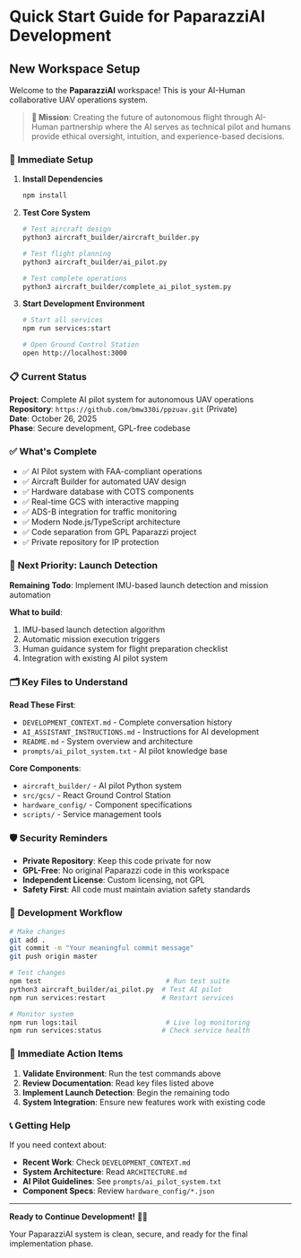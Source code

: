 # Quick Start Guide for PaparazziAI Development

## New Workspace Setup

Welcome to the **PaparazziAI** workspace! This is your AI-Human collaborative UAV operations system.

> **🎯 Mission**: Creating the future of autonomous flight through AI-Human partnership where the AI serves as technical pilot and humans provide ethical oversight, intuition, and experience-based decisions.

### 🚀 **Immediate Setup**

1. **Install Dependencies**
   ```bash
   npm install
   ```

2. **Test Core System**
   ```bash
   # Test aircraft design
   python3 aircraft_builder/aircraft_builder.py
   
   # Test flight planning
   python3 aircraft_builder/ai_pilot.py
   
   # Test complete operations
   python3 aircraft_builder/complete_ai_pilot_system.py
   ```

3. **Start Development Environment**
   ```bash
   # Start all services
   npm run services:start
   
   # Open Ground Control Station
   open http://localhost:3000
   ```

### 📋 **Current Status**

**Project**: Complete AI pilot system for autonomous UAV operations  
**Repository**: `https://github.com/bmw330i/ppzuav.git` (Private)  
**Date**: October 26, 2025  
**Phase**: Secure development, GPL-free codebase

### ✅ **What's Complete**
- ✅ AI Pilot system with FAA-compliant operations
- ✅ Aircraft Builder for automated UAV design
- ✅ Hardware database with COTS components
- ✅ Real-time GCS with interactive mapping
- ✅ ADS-B integration for traffic monitoring
- ✅ Modern Node.js/TypeScript architecture
- ✅ Code separation from GPL Paparazzi project
- ✅ Private repository for IP protection

### 🔧 **Next Priority: Launch Detection**

**Remaining Todo**: Implement IMU-based launch detection and mission automation

**What to build**:
1. IMU-based launch detection algorithm
2. Automatic mission execution triggers
3. Human guidance system for flight preparation checklist
4. Integration with existing AI pilot system

### 🗂️ **Key Files to Understand**

**Read These First**:
- `DEVELOPMENT_CONTEXT.md` - Complete conversation history
- `AI_ASSISTANT_INSTRUCTIONS.md` - Instructions for AI development
- `README.md` - System overview and architecture
- `prompts/ai_pilot_system.txt` - AI pilot knowledge base

**Core Components**:
- `aircraft_builder/` - AI pilot Python system
- `src/gcs/` - React Ground Control Station
- `hardware_config/` - Component specifications
- `scripts/` - Service management tools

### 🛡️ **Security Reminders**

- **Private Repository**: Keep this code private for now
- **GPL-Free**: No original Paparazzi code in this workspace
- **Independent License**: Custom licensing, not GPL
- **Safety First**: All code must maintain aviation safety standards

### 🔄 **Development Workflow**

```bash
# Make changes
git add .
git commit -m "Your meaningful commit message"
git push origin master

# Test changes
npm test                               # Run test suite
python3 aircraft_builder/ai_pilot.py  # Test AI pilot
npm run services:restart              # Restart services

# Monitor system
npm run logs:tail                      # Live log monitoring
npm run services:status               # Check service health
```

### 🎯 **Immediate Action Items**

1. **Validate Environment**: Run the test commands above
2. **Review Documentation**: Read key files listed above
3. **Implement Launch Detection**: Begin the remaining todo
4. **System Integration**: Ensure new features work with existing code

### 📞 **Getting Help**

If you need context about:
- **Recent Work**: Check `DEVELOPMENT_CONTEXT.md`
- **System Architecture**: Read `ARCHITECTURE.md`
- **AI Pilot Guidelines**: See `prompts/ai_pilot_system.txt`
- **Component Specs**: Review `hardware_config/*.json`

---

**Ready to Continue Development!** 🚁🤖

Your PaparazziAI system is clean, secure, and ready for the final implementation phase.